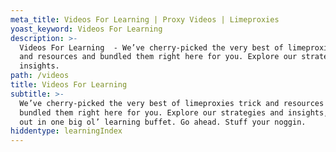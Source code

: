 ```yaml
---
meta_title: Videos For Learning | Proxy Videos | Limeproxies
yoast_keyword: Videos For Learning
description: >-
  Videos For Learning  - We’ve cherry-picked the very best of limeproxies trick
  and resources and bundled them right here for you. Explore our strategies and
  insights.
path: /videos
title: Videos For Learning
subtitle: >-
  We’ve cherry-picked the very best of limeproxies trick and resources and
  bundled them right here for you. Explore our strategies and insights, all laid
  out in one big ol’ learning buffet. Go ahead. Stuff your noggin.
hiddentype: learningIndex
---
```



